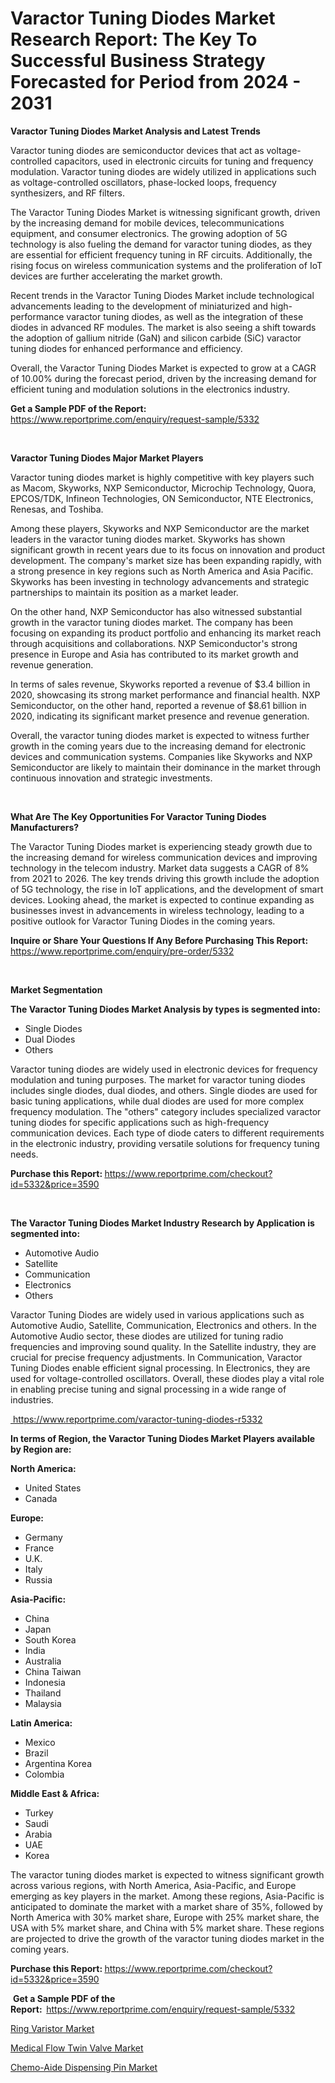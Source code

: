 <p><h1>Varactor Tuning Diodes Market Research Report: The Key To Successful Business Strategy Forecasted for Period from 2024 - 2031</h1></p><p><strong>Varactor Tuning Diodes Market Analysis and Latest Trends</strong></p>
<p><p>Varactor tuning diodes are semiconductor devices that act as voltage-controlled capacitors, used in electronic circuits for tuning and frequency modulation. Varactor tuning diodes are widely utilized in applications such as voltage-controlled oscillators, phase-locked loops, frequency synthesizers, and RF filters.</p><p>The Varactor Tuning Diodes Market is witnessing significant growth, driven by the increasing demand for mobile devices, telecommunications equipment, and consumer electronics. The growing adoption of 5G technology is also fueling the demand for varactor tuning diodes, as they are essential for efficient frequency tuning in RF circuits. Additionally, the rising focus on wireless communication systems and the proliferation of IoT devices are further accelerating the market growth.</p><p>Recent trends in the Varactor Tuning Diodes Market include technological advancements leading to the development of miniaturized and high-performance varactor tuning diodes, as well as the integration of these diodes in advanced RF modules. The market is also seeing a shift towards the adoption of gallium nitride (GaN) and silicon carbide (SiC) varactor tuning diodes for enhanced performance and efficiency.</p><p>Overall, the Varactor Tuning Diodes Market is expected to grow at a CAGR of 10.00% during the forecast period, driven by the increasing demand for efficient tuning and modulation solutions in the electronics industry.</p></p>
<p><strong>Get a Sample PDF of the Report:&nbsp;</strong> <a href="https://www.reportprime.com/enquiry/request-sample/5332">https://www.reportprime.com/enquiry/request-sample/5332</a></p>
<p>&nbsp;</p>
<p><strong>Varactor Tuning Diodes Major Market Players</strong></p>
<p><p>Varactor tuning diodes market is highly competitive with key players such as Macom, Skyworks, NXP Semiconductor, Microchip Technology, Quora, EPCOS/TDK, Infineon Technologies, ON Semiconductor, NTE Electronics, Renesas, and Toshiba.</p><p>Among these players, Skyworks and NXP Semiconductor are the market leaders in the varactor tuning diodes market. Skyworks has shown significant growth in recent years due to its focus on innovation and product development. The company's market size has been expanding rapidly, with a strong presence in key regions such as North America and Asia Pacific. Skyworks has been investing in technology advancements and strategic partnerships to maintain its position as a market leader.</p><p>On the other hand, NXP Semiconductor has also witnessed substantial growth in the varactor tuning diodes market. The company has been focusing on expanding its product portfolio and enhancing its market reach through acquisitions and collaborations. NXP Semiconductor's strong presence in Europe and Asia has contributed to its market growth and revenue generation.</p><p>In terms of sales revenue, Skyworks reported a revenue of $3.4 billion in 2020, showcasing its strong market performance and financial health. NXP Semiconductor, on the other hand, reported a revenue of $8.61 billion in 2020, indicating its significant market presence and revenue generation.</p><p>Overall, the varactor tuning diodes market is expected to witness further growth in the coming years due to the increasing demand for electronic devices and communication systems. Companies like Skyworks and NXP Semiconductor are likely to maintain their dominance in the market through continuous innovation and strategic investments.</p></p>
<p>&nbsp;</p>
<p><strong>What Are The Key Opportunities For Varactor Tuning Diodes Manufacturers?</strong></p>
<p><p>The Varactor Tuning Diodes market is experiencing steady growth due to the increasing demand for wireless communication devices and improving technology in the telecom industry. Market data suggests a CAGR of 8% from 2021 to 2026. The key trends driving this growth include the adoption of 5G technology, the rise in IoT applications, and the development of smart devices. Looking ahead, the market is expected to continue expanding as businesses invest in advancements in wireless technology, leading to a positive outlook for Varactor Tuning Diodes in the coming years.</p></p>
<p><strong>Inquire or Share Your Questions If Any Before Purchasing This Report:</strong> <a href="https://www.reportprime.com/enquiry/pre-order/5332">https://www.reportprime.com/enquiry/pre-order/5332</a></p>
<p>&nbsp;</p>
<p><strong>Market Segmentation</strong></p>
<p><strong>The Varactor Tuning Diodes Market Analysis by types is segmented into:</strong></p>
<p><ul><li>Single Diodes</li><li>Dual Diodes</li><li>Others</li></ul></p>
<p><p>Varactor tuning diodes are widely used in electronic devices for frequency modulation and tuning purposes. The market for varactor tuning diodes includes single diodes, dual diodes, and others. Single diodes are used for basic tuning applications, while dual diodes are used for more complex frequency modulation. The "others" category includes specialized varactor tuning diodes for specific applications such as high-frequency communication devices. Each type of diode caters to different requirements in the electronic industry, providing versatile solutions for frequency tuning needs.</p></p>
<p><strong>Purchase this Report:&nbsp;</strong><a href="https://www.reportprime.com/checkout?id=5332&price=3590">https://www.reportprime.com/checkout?id=5332&price=3590</a></p>
<p>&nbsp;</p>
<p><strong>The Varactor Tuning Diodes Market Industry Research by Application is segmented into:</strong></p>
<p><ul><li>Automotive Audio</li><li>Satellite</li><li>Communication</li><li>Electronics</li><li>Others</li></ul></p>
<p><p>Varactor Tuning Diodes are widely used in various applications such as Automotive Audio, Satellite, Communication, Electronics and others. In the Automotive Audio sector, these diodes are utilized for tuning radio frequencies and improving sound quality. In the Satellite industry, they are crucial for precise frequency adjustments. In Communication, Varactor Tuning Diodes enable efficient signal processing. In Electronics, they are used for voltage-controlled oscillators. Overall, these diodes play a vital role in enabling precise tuning and signal processing in a wide range of industries.</p></p>
<p><a href="https://www.reportprime.com/varactor-tuning-diodes-r5332">&nbsp;https://www.reportprime.com/varactor-tuning-diodes-r5332</a></p>
<p><strong>In terms of Region, the Varactor Tuning Diodes Market Players available by Region are:</strong></p>
<p>
    <p> <strong> North America: </strong>
        <ul>
            <li>United States</li>
            <li>Canada</li>
        </ul>
        </p> 
    <p> <strong> Europe: </strong>
        <ul>
            <li>Germany</li>
            <li>France</li>
            <li>U.K.</li>
            <li>Italy</li>
            <li>Russia</li>
        </ul>
        </p> 
    <p> <strong> Asia-Pacific: </strong>
        <ul>
            <li>China</li>
            <li>Japan</li>
            <li>South Korea</li>
            <li>India</li>
            <li>Australia</li>
            <li>China Taiwan</li>
            <li>Indonesia</li>
            <li>Thailand</li>
            <li>Malaysia</li>
        </ul>
        </p> 
    <p> <strong> Latin America: </strong>
        <ul>
            <li>Mexico</li>
            <li>Brazil</li>
            <li>Argentina Korea</li>
            <li>Colombia</li>
        </ul>
        </p> 
    <p> <strong> Middle East & Africa: </strong>
        <ul>
            <li>Turkey</li>
            <li>Saudi</li>
            <li>Arabia</li>
            <li>UAE</li>
            <li>Korea</li>
        </ul>
    </p>
    </p>
<p><p>The varactor tuning diodes market is expected to witness significant growth across various regions, with North America, Asia-Pacific, and Europe emerging as key players in the market. Among these regions, Asia-Pacific is anticipated to dominate the market with a market share of 35%, followed by North America with 30% market share, Europe with 25% market share, the USA with 5% market share, and China with 5% market share. These regions are projected to drive the growth of the varactor tuning diodes market in the coming years.</p></p>
<p><strong>Purchase this Report: </strong><a href="https://www.reportprime.com/checkout?id=5332&price=3590">https://www.reportprime.com/checkout?id=5332&price=3590</a></p>
<p>&nbsp;<strong>Get a Sample PDF of the Report:&nbsp;&nbsp;</strong><a href="https://www.reportprime.com/enquiry/request-sample/5332">https://www.reportprime.com/enquiry/request-sample/5332</a></p>
<p><strong></strong></p>
<p><p><a href="https://github.com/ajiariaa/Market-Research-Report-List-1/blob/main/ring-varistor-market.md">Ring Varistor Market</a></p><p><a href="https://issuu.com/reportprime-2/docs/medical-flow-twin-valve-market-size-2030.pptx">Medical Flow Twin Valve Market</a></p><p><a href="https://issuu.com/reportprime-2/docs/chemo-aide-dispensing-pin-market-size-2030.pptx">Chemo-Aide Dispensing Pin Market</a></p></p>